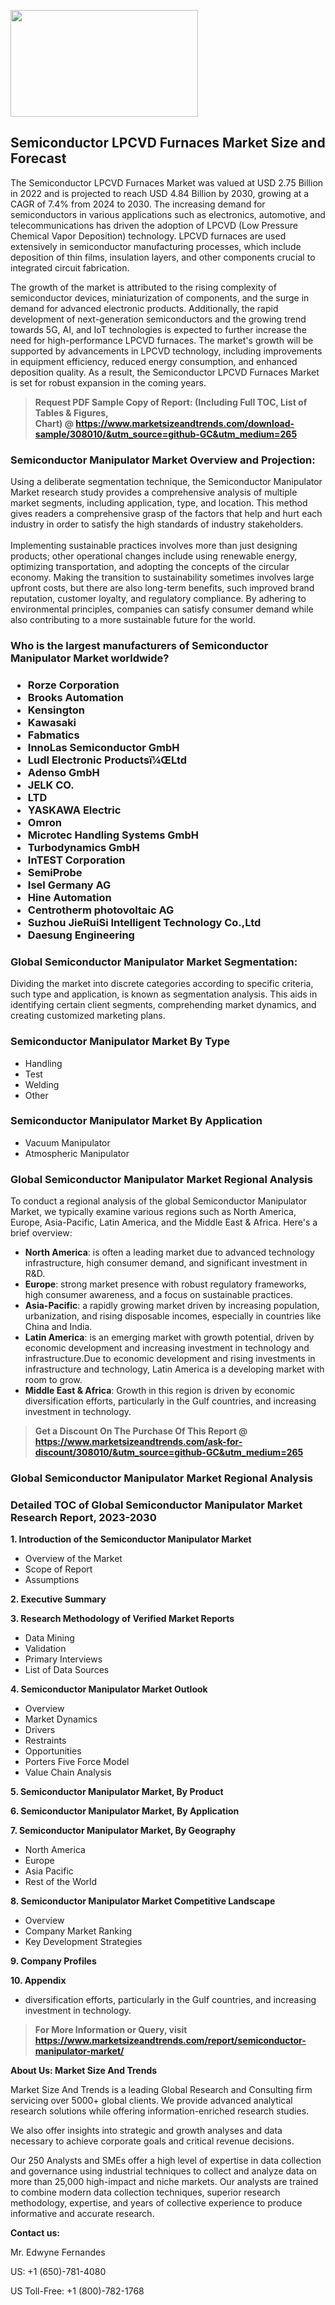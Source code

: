 <p><img class="alignnone size-medium wp-image-20088" src="https://ffe5etoiles.com/wp-content/uploads/2024/12/MST1-300x171.png" alt="" width="300" height="171" /></p><h2>Semiconductor LPCVD Furnaces Market Size and Forecast</h2><p>The Semiconductor LPCVD Furnaces Market was valued at USD 2.75 Billion in 2022 and is projected to reach USD 4.84 Billion by 2030, growing at a CAGR of 7.4% from 2024 to 2030. The increasing demand for semiconductors in various applications such as electronics, automotive, and telecommunications has driven the adoption of LPCVD (Low Pressure Chemical Vapor Deposition) technology. LPCVD furnaces are used extensively in semiconductor manufacturing processes, which include deposition of thin films, insulation layers, and other components crucial to integrated circuit fabrication.</p><p>The growth of the market is attributed to the rising complexity of semiconductor devices, miniaturization of components, and the surge in demand for advanced electronic products. Additionally, the rapid development of next-generation semiconductors and the growing trend towards 5G, AI, and IoT technologies is expected to further increase the need for high-performance LPCVD furnaces. The market's growth will be supported by advancements in LPCVD technology, including improvements in equipment efficiency, reduced energy consumption, and enhanced deposition quality. As a result, the Semiconductor LPCVD Furnaces Market is set for robust expansion in the coming years.</p></p><blockquote id="" class=""><strong>Request PDF Sample Copy of Report: (Including Full TOC, List of Tables &amp; Figures, Chart)&nbsp;@&nbsp;<strong><a href="https://www.marketsizeandtrends.com/download-sample/308010/&utm_source=github-GC&utm_medium=265" target="_blank">https://www.marketsizeandtrends.com/download-sample/308010/&utm_source=github-GC&utm_medium=265</a></strong></strong></blockquote><h3 id="" class="">Semiconductor Manipulator Market&nbsp;Overview and Projection:</h3><p id="" class="">Using a deliberate segmentation technique, the Semiconductor Manipulator Market research study provides a comprehensive analysis of multiple market segments, including application, type, and location. This method gives readers a comprehensive grasp of the factors that help and hurt each industry in order to satisfy the high standards of industry stakeholders. <br /> <br />Implementing sustainable practices involves more than just designing products; other operational changes include using renewable energy, optimizing transportation, and adopting the concepts of the circular economy. Making the transition to sustainability sometimes involves large upfront costs, but there are also long-term benefits, such improved brand reputation, customer loyalty, and regulatory compliance. By adhering to environmental principles, companies can satisfy consumer demand while also contributing to a more sustainable future for the world.</p><h3 id="" class="">Who is the largest manufacturers of&nbsp;Semiconductor Manipulator Market worldwide?</h3><h3 class=""><p><ul><li>Rorze Corporation </li><li> Brooks Automation </li><li> Kensington </li><li> Kawasaki </li><li> Fabmatics </li><li> InnoLas Semiconductor GmbH </li><li> Ludl Electronic Productsï¼ŒLtd </li><li> Adenso GmbH </li><li> JELK CO. </li><li> LTD </li><li> YASKAWA Electric </li><li> Omron </li><li> Microtec Handling Systems GmbH </li><li> Turbodynamics GmbH </li><li> InTEST Corporation </li><li> SemiProbe </li><li> Isel Germany AG </li><li> Hine Automation </li><li> Centrotherm photovoltaic AG </li><li> Suzhou JieRuiSi Intelligent Technology Co.,Ltd </li><li> Daesung Engineering</li></ul></p></h3><h3 id="" class="">Global&nbsp;Semiconductor Manipulator Market Segmentation:</h3><p id="" class="">Dividing the market into discrete categories according to specific criteria, such type and application, is known as segmentation analysis. This aids in identifying certain client segments, comprehending market dynamics, and creating customized marketing plans.</p><h3 id="" class="">Semiconductor Manipulator Market&nbsp;By Type</h3><p><p><ul><li>Handling</li><li> Test</li><li> Welding</li><li> Other</p></li></ul></p></p><h3 id="" class="">Semiconductor Manipulator Market&nbsp;By Application</h3><p class=""><p><ul><li>Vacuum Manipulator</li><li> Atmospheric Manipulator</li></ul></p></p><h3 id="" class="">Global Semiconductor Manipulator Market Regional Analysis</h3><p id="" class="">To conduct a regional analysis of the global Semiconductor Manipulator Market, we typically examine various regions such as North America, Europe, Asia-Pacific, Latin America, and the Middle East &amp; Africa. Here's a brief overview:</p><ul><li><strong>North America</strong>: is often a leading market due to advanced technology infrastructure, high consumer demand, and significant investment in R&amp;D.</li><li><strong>Europe</strong>: strong market presence with robust regulatory frameworks, high consumer awareness, and a focus on sustainable practices.</li><li><strong>Asia-Pacific</strong>: a rapidly growing market driven by increasing population, urbanization, and rising disposable incomes, especially in countries like China and India.</li><li><strong>Latin America</strong>: is an emerging market with growth potential, driven by economic development and increasing investment in technology and infrastructure.Due to economic development and rising investments in infrastructure and technology, Latin America is a developing market with room to grow.</li><li><strong>Middle East &amp; Africa</strong>: Growth in this region is driven by economic diversification efforts, particularly in the Gulf countries, and increasing investment in technology.</li></ul><blockquote id="" class=""><strong>Get a Discount On The Purchase Of This Report @ <strong><a href="https://www.marketsizeandtrends.com/ask-for-discount/308010/&utm_source=github-GC&utm_medium=265" target="_blank">https://www.marketsizeandtrends.com/ask-for-discount/308010/&utm_source=github-GC&utm_medium=265</a></strong></strong></blockquote><h3 id="" class="">Global Semiconductor Manipulator Market Regional Analysis</h3><h3 id="" class="">Detailed TOC of Global Semiconductor Manipulator Market Research Report, 2023-2030</h3><p id="" class=""><strong>1. Introduction of the Semiconductor Manipulator Market</strong></p><ul><li>Overview of the Market</li><li>Scope of Report</li><li>Assumptions</li></ul><p id="" class=""><strong>2. Executive Summary</strong></p><p id="" class=""><strong>3. Research Methodology of Verified Market Reports</strong></p><ul><li>Data Mining</li><li>Validation</li><li>Primary Interviews</li><li>List of Data Sources</li></ul><p id="" class=""><strong>4. Semiconductor Manipulator Market Outlook</strong></p><ul><li>Overview</li><li>Market Dynamics</li><li>Drivers</li><li>Restraints</li><li>Opportunities</li><li>Porters Five Force Model</li><li>Value Chain Analysis</li></ul><p id="" class=""><strong>5. Semiconductor Manipulator Market, By Product</strong></p><p id="" class=""><strong>6. Semiconductor Manipulator Market, By Application</strong></p><p id="" class=""><strong>7. Semiconductor Manipulator Market, By Geography</strong></p><ul><li>North America</li><li>Europe</li><li>Asia Pacific</li><li>Rest of the World</li></ul><p id="" class=""><strong>8. Semiconductor Manipulator Market Competitive Landscape</strong></p><ul><li>Overview</li><li>Company Market Ranking</li><li>Key Development Strategies</li></ul><p id="" class=""><strong>9. Company Profiles</strong></p><p id="" class=""><strong>10. Appendix</strong></p><ul><li>diversification efforts, particularly in the Gulf countries, and increasing investment in technology.</li></ul><blockquote id="" class=""><strong>For More Information or Query, visit <strong><strong><a href="https://www.marketsizeandtrends.com/report/semiconductor-manipulator-market/" target="_blank">https://www.marketsizeandtrends.com/report/semiconductor-manipulator-market/</a></strong></strong></strong></blockquote><p id="" class=""><strong>About Us: Market Size And Trends</strong></p><p id="" class="">Market Size And Trends is a leading Global Research and Consulting firm servicing over 5000+ global clients. We provide advanced analytical research solutions while offering information-enriched research studies.</p><p id="" class="">We also offer insights into strategic and growth analyses and data necessary to achieve corporate goals and critical revenue decisions.</p><p id="" class="">Our 250 Analysts and SMEs offer a high level of expertise in data collection and governance using industrial techniques to collect and analyze data on more than 25,000 high-impact and niche markets. Our analysts are trained to combine modern data collection techniques, superior research methodology, expertise, and years of collective experience to produce informative and accurate research.</p><p id="" class=""><strong>Contact us:</strong></p><p id="" class="">Mr. Edwyne Fernandes</p><p id="" class="">US: +1 (650)-781-4080</p><p id="" class="">US Toll-Free: +1 (800)-782-1768</p>
